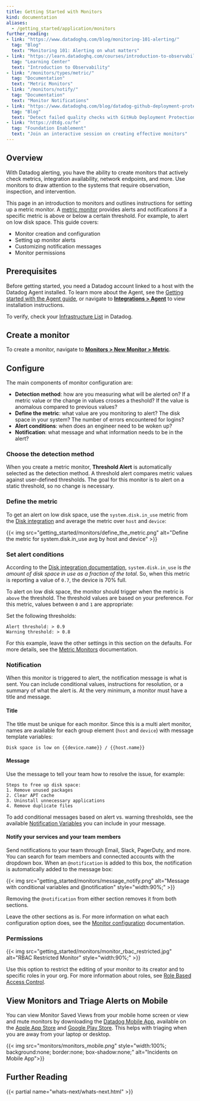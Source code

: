 ```yaml
---
title: Getting Started with Monitors
kind: documentation
aliases:
  - /getting_started/application/monitors
further_reading:
- link: "https://www.datadoghq.com/blog/monitoring-101-alerting/"
  tag: "Blog"
  text: "Monitoring 101: Alerting on what matters"
- link: "https://learn.datadoghq.com/courses/introduction-to-observability"
  tag: "Learning Center"
  text: "Introduction to Observability"
- link: "/monitors/types/metric/"
  tag: "Documentation"
  text: "Metric Monitors"
- link: "/monitors/notify/"
  tag: "Documentation"
  text: "Monitor Notifications"
- link: "https://www.datadoghq.com/blog/datadog-github-deployment-protection-rules/"
  tag: "Blog"
  text: "Detect failed quality checks with GitHub Deployment Protection Rules and Datadog"
- link: "https://dtdg.co/fe"
  tag: "Foundation Enablement"
  text: "Join an interactive session on creating effective monitors"
---
```


## Overview

With Datadog alerting, you have the ability to create monitors that actively check metrics, integration availability, network endpoints, and more. Use monitors to draw attention to the systems that require observation, inspection, and intervention.

This page in an introduction to monitors and outlines instructions for setting up a metric monitor. A [metric monitor][1] provides alerts and notifications if a specific metric is above or below a certain threshold. For example, to alert on low disk space. This guide covers:
- Monitor creation and configuration
- Setting up monitor alerts
- Customizing notification messages
- Monitor permissions

## Prerequisites

Before getting started, you need a Datadog account linked to a host with the Datadog Agent installed. To learn more about the Agent, see the [Getting started with the Agent guide][2], or navigate to **[Integrations > Agent][3]** to view installation instructions.

To verify, check your [Infrastructure List][4] in Datadog.

## Create a monitor

To create a monitor, navigate to **[Monitors > New Monitor > Metric][5]**.

## Configure

The main components of monitor configuration are:
- **Detection method**: how are you measuring what will be alerted on? If a metric value or the change in values crosses a theshold? If the value is anomalous compared to previous values?
- **Define the metric**: what value are you monitoring to alert? The disk space in your system? The number of errors encountered for logins?
- **Alert conditions**: when does an engineer need to be woken up? 
- **Notification**: what message and what information needs to be in the alert?

### Choose the detection method

When you create a metric monitor, **Threshold Alert** is automatically selected as the detection method. A threshold alert compares metric values against user-defined thresholds. The goal for this monitor is to alert on a static threshold, so no change is necessary.

### Define the metric

To get an alert on low disk space, use the `system.disk.in_use` metric from the [Disk integration][6] and average the metric over `host` and `device`:

{{< img src="getting_started/monitors/define_the_metric.png" alt="Define the metric for system.disk.in_use avg by host and device" >}}

### Set alert conditions

According to the [Disk integration documentation][6], `system.disk.in_use` is *the amount of disk space in use as a fraction of the total*. So, when this metric is reporting a value of `0.7`, the device is 70% full.

To alert on low disk space, the monitor should trigger when the metric is `above` the threshold. The threshold values are based on your preference. For this metric, values between `0` and `1` are appropriate:

Set the following thresholds:
```
Alert threshold: > 0.9
Warning threshold: > 0.8
```

For this example, leave the other settings in this section on the defaults. For more details, see the [Metric Monitors][7] documentation.

### Notification

When this monitor is triggered to alert, the notification message is what is sent. You can include conditional values, instructions for resolution, or a summary of what the alert is. At the very minimum, a monitor must have a title and message.

#### Title

The title must be unique for each monitor. Since this is a multi alert monitor, names are available for each group element (`host` and `device`) with message template variables:
```text
Disk space is low on {{device.name}} / {{host.name}}
```

#### Message

Use the message to tell your team how to resolve the issue, for example:
```text
Steps to free up disk space:
1. Remove unused packages
2. Clear APT cache
3. Uninstall unnecessary applications
4. Remove duplicate files
```

To add conditional messages based on alert vs. warning thresholds, see the available [Notification Variables][8] you can include in your message.

#### Notify your services and your team members

Send notifications to your team through Email, Slack, PagerDuty, and more. You can search for team members and connected accounts with the dropdown box. When an `@notification` is added to this box, the notification is automatically added to the message box:

{{< img src="getting_started/monitors/message_notify.png" alt="Message with conditional variables and @notification" style="width:90%;" >}}

Removing the `@notification` from either section removes it from both sections.

Leave the other sections as is. For more information on what each configuration option does, see the [Monitor configuration][9] documentation.

### Permissions

{{< img src="getting_started/monitors/monitor_rbac_restricted.jpg" alt="RBAC Restricted Monitor" style="width:90%;" >}}

Use this option to restrict the editing of your monitor to its creator and to specific roles in your org. For more information about roles, see [Role Based Access Control][10].

## View Monitors and Triage Alerts on Mobile

You can view Monitor Saved Views from your mobile home screen or view and mute monitors by downloading the [Datadog Mobile App][11], available on the [Apple App Store][12] and [Google Play Store][13]. This helps with triaging when you are away from your laptop or desktop.

{{< img src="monitors/monitors_mobile.png" style="width:100%; background:none; border:none; box-shadow:none;" alt="Incidents on Mobile App">}}

## Further Reading

{{< partial name="whats-next/whats-next.html" >}}

[1]: /monitors/types/metric/
[2]: /getting_started/agent/
[3]: https://app.datadoghq.com/account/settings/agent/latest
[4]: https://app.datadoghq.com/infrastructure
[5]: https://app.datadoghq.com/monitors#create/metric
[6]: /integrations/disk/
[7]: /monitors/types/metric/?tab=threshold#set-alert-conditions
[8]: /monitors/notify/variables/
[9]: /monitors/configuration/?tab=thresholdalert#alert-grouping
[10]: /account_management/rbac/
[11]: /service_management/mobile/
[12]: https://apps.apple.com/app/datadog/id1391380318
[13]: https://play.google.com/store/apps/details?id=com.datadog.app
